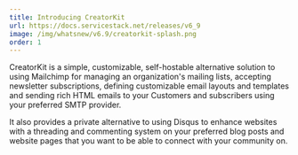 ```yaml
---
title: Introducing CreatorKit
url: https://docs.servicestack.net/releases/v6_9
image: /img/whatsnew/v6.9/creatorkit-splash.png
order: 1
---
```


CreatorKit is a simple, customizable, self-hostable alternative solution to using Mailchimp for managing an organization's 
mailing lists, accepting newsletter subscriptions, defining customizable email layouts and templates and sending 
rich HTML emails to your Customers and subscribers using your preferred SMTP provider.

It also provides a private alternative to using Disqus to enhance websites with a threading and commenting system 
on your preferred blog posts and website pages that you want to be able to connect with your community on.